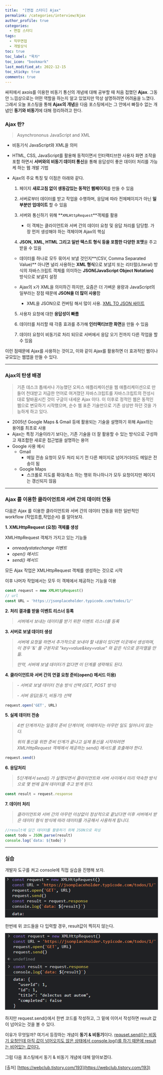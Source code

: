 ```yaml
---
title:  "[면접 스터디] Ajax"
permalink: /categories/interview/Ajax
author_profile: true
categories:
  - 면접 스터디
tags:
  - 직무면접
  - 개발상식
toc: true
toc_label: "목차"
toc_icon: "bookmark"
last_modified_at: 2022-12-15
toc_sticky: true 
comments: true
---
```


 싸피에서 axois를 이용한 비동기 통신의 개념에 대해 공부할 때 처음 접했던 **Ajax**. 그동안 느낌상으로는 어떤 역할을 하는지 알고 있었지만 막상 설명하려면 어려움을 느꼈다. 그래서 오늘 포스팅을 통해 **Ajax의 개념**을 다음 포스팅에서는 그 안에서 빠질수 없는 개념인 **동기와 비동기**에 대해 정리하려고  한다.



### Ajax 란?

> Asynchrononus JavaScript and XML

- 비동기식 JavaScript와 XML을 의미

- HTML, CSS, JavaScript를 활용해 동적이면서 인터랙티브한 사용자 화면 조작을 포함 하면서 **서버와의 비동기 데이터 통신**을 통해 응답성이 좋은 데이터 처리를 가능케 하는 웹 개발 기법

- Ajax의 주요 특징 및 이점은 아래와 같다.

  1. 페이지 **새로고침 없이 생동감있는 동적인 웹페이지**를 만들 수 있음

  2. 서버로부터 데이터를 받고 작업을 수행하며,  응답에 따라 전체페이지가 아닌 **일부분만 업데이트** 할 수 있음

  3. 서버와 통신하기 위해 **`XMLHttpRequest`**객체를 활용

     - 이 객체는 클라이언트와 서버 간의 데이터 요청 및 응답 처리를 담당함. 가장 먼저 생성해야 하는 객체이며 Ajax의 핵심

  4. **JSON, XML, HTML 그리고 일반 텍스트 형식 등을 포함한 다양한 포맷**을 주고 받을 수 있음
   - 데이터를 하나로 모두 묶어서 보낼 것인지**(CSV, Comma Separated Value)** 아니면 널리 사용하는 **XML 형식**으로 보낼지 또는 리터럴(Literal) 방식의 자바스크립트 객체를 의미하는 **JSON(JavaScript Object Notation)** 방식으로 보낼지 설정
     
   - Ajax의 x가 XML을 의미하긴 하지만, 요즘은 더 가벼운 용량과 JavaScript의 일부라는 장점 때문에 **JSON을 더 많이 사용**함
     - XML을 JSON으로 컨버팅 해서 많이 사용. [XML TO JSON 싸이트](https://codebeautify.org/xmltojson)
     
  
  5. 사용자 요청에 대한 **응답성이 빠름**
    
  
  6. 데이터를 처리할 때 각종 효과를 추가해 **인터랙티브한 화면**을 만들 수 있음
  
  7. 데이터 요청이 비동기로 처리 되므로 서버에서 응답 오기 전까지 다른 작업을 할 수 있음

이런 점때문에 Ajax를 사용하는 것이고, 이와 같이 Ajax를 활용하면 더 효과적인 웹이나 규모있는 웹앱을 만들 수 있다.



-----

### Ajax의 탄생 배경

>기존 데스크 톱에서나 가능했던 오피스 애플리케이션을 웹 애플리케이션으로 만들어 천대받고 저급한 언어로 여겨졌던 자바스크립트를 자바스크립트의 전성시대로 탈바꿈시킨 것이 구글이 내세운 Ajax 이다. 이 이후로 정적인 웹은 동적인 웹으로 변모하기 시작했으며, 순수 웹 표준 기술만으로 기존 상상만 하던 것을 가능하게 하고 있다.

- 2005년 Google Maps & Gmail 등에 활용되는 기술을 설명하기 위해 Ajax라는 용어를 최초로 사용
- Ajax는 특정 기술이라기 보다는, 기존 기술을 더 잘 활용할 수 있는 방식으로 구성하고 재조합한 새로운 접근법을 설명하는 용어
- Google 사용 예시
  - Gmail
    - 메일 전송 요청이 모두 처리 되기 전 다른 페이지로 넘어가더라도 메일은 전송이 됨
  - Google Maps
    - 스크롤로 지도를 확대/축소 하는 행위 하나하나가 모두 요청이지만 페이지는 갱신되지 않음



----

### Ajax 를 이용한 클라이언트와 서버 간의 데이터 연동

다음은 Ajax 를 이용한 클라이언트와 서버 간의 데이터 연동을 위한 일반적인 workflow (작업흐름,작업순서) 를 알아보자.



**1. XMLHttpRequest (요청) 객체를 생성**

XMLHttpRequest 객체가 가지고 있는 기능들

- *onreadystatechange 이벤트*
- *open() 메서드*
- *send() 메서드*

모든 Ajax 작업은 XMLHttpRequest  객체를 생성하는 것으로 시작 

이후 나머자 작업에서는 모두 이 객체에서 제공하는 기능을 이용

```javascript
const request = new XMLHttpRequest()
// url
const URL = 'https://jsonplaceholder.typicode.com/todos/1/'
```



**2. 처리 결과를 받을 이벤트 리스너 등록**

> *서버에서 보내는 데이터를 받기 위한 이벤트 리스너를 등록*



**3. 서버로 보낼 데이터 생성**

> *서버에 요청을 하면서 추가적으로 보내야 할 내용이 있다면 이곳에서 생성하며, 이 경우 '&' 를 구분자로 "key=value&key=value" 와 같은 식으로 문자열을 만듦.* 
>
> *만약, 서버에 보낼 데이터가 없다면 이 단계를 생략해도 된다.*



**4. 클라이언트와 서버 간의 연결 요청 준비(open() 메서드 이용)**

> *- 서버로 보낼 데이터 전송 방식 선택 (GET, POST 방식)*
>
> *- 서버 응답(동기, 비동기) 선택*

```javascript
request.open('GET', URL)
```



**5. 실제 데이터 전송**

> *4번 단계까지는 일종의 준비 단계이며, 이때까지는 아무런 일도 일어나지 않는다.*
>
> *위의 통신을 위한 준비 단계가 끝나고 실제 통신을 시작하려면 XMLHttpRequest 객체에서 제공하는 send() 메서드를 호출해야 한다*.

```javascript
request.send()
```



**6. 응답처리**

> *5단계에서 send() 가 실행되면서  클라이언트와 서버 사이에서 미리 약속한 방식으로 몇 번에 걸쳐 데이터를 주고 받게 된다.*

```javascript
const result = request.response
```



**7. 데이터 처리**

> *클라이언트와 서버 간의 아무런 이상없이 정상적으로 끝났다면 이후 서버에서 받은 데이터 형식 방식에 따라 데이터를 가공해서 사용하게 됩니다.*

```javascript
//result에 담긴 데이터를 활용하기 위해 JSON으로 파싱
const todo = JSON.parse(result)
console.log(`data: ${todo}`)
```

----



### 실습

개발자 도구를 켜고 console에 직접 실습을 진행해 보자.

![image-20221215164302802](/assets/images/image-20221215164302802.png)

한번에 위 코드들을 다 입력할 경우, result값이 찍히지 않는다.

![image-20221215164417605](/assets/images/image-20221215164417605.png)

하지만 request.send()에서 한번 코드를 작성하고, 그 밑에 이어서 작성하면 result 값이 넘어오는 것을 볼 수 있다. 

이유가 무엇일까? 여기서 등장하는 개념이 **동기 & 비동기**이다. <u>requset.send()는 비동기 요청인데 아직 값이 넘어오지도 않은 상태에서 console.log()를 하기 때문에 result는 비어있는 값이다.</u>

그럼 다음 포스팅에서 동기 & 비동기 개념에 대해 알아보겠다.



[출처] [https://webclub.tistory.com/193](https://webclub.tistory.com/193)